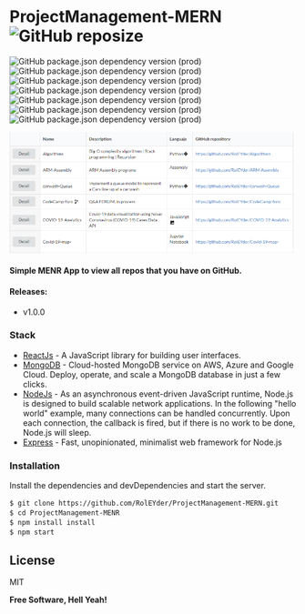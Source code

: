 # ProjectManagement-MERN ![GitHub reposize](https://img.shields.io/github/repo-size/RolEYder/ProjectManagement-MERN?color=green&style=flat-square)

![GitHub package.json dependency version (prod)](https://img.shields.io/github/package-json/dependency-version/RolEYder/ProjectManagement-MERN/react)
![GitHub package.json dependency version (prod)](https://img.shields.io/github/package-json/dependency-version/RolEYder/ProjectManagement-MERN/express)
![GitHub package.json dependency version (prod)](https://img.shields.io/github/package-json/dependency-version/RolEYder/ProjectManagement-MERN/react-dom)
![GitHub package.json dependency version (prod)](https://img.shields.io/github/package-json/dependency-version/RolEYder/ProjectManagement-MERN/mongoose)
![GitHub package.json dependency version (prod)](https://img.shields.io/github/package-json/dependency-version/RolEYder/ProjectManagement-MERN/semantic-ui-react)
![GitHub package.json dependency version (prod)](https://img.shields.io/github/package-json/dependency-version/RolEYder/ProjectManagement-MERN/express-jwt)
![GitHub package.json dependency version (prod)](https://img.shields.io/github/package-json/dependency-version/RolEYder/ProjectManagement-MERN/axios)


<img src='docs/image.PNG' width='500'></img>


#### Simple MENR App to view all repos that you have on GitHub.

  





#### Releases:
  - v1.0.0   




### Stack



* [ReactJs](https://es.reactjs.org/) - A JavaScript library for building user interfaces.
* [MongoDB](https://www.mongodb.com/cloud/atlas/lp/try2?utm_source=google&utm_campaign=gs_footprint_row_search_brand_atlas_desktop&utm_term=mongodb&utm_medium=cpc_paid_search&utm_ad=e&gclid=Cj0KCQjwz4z3BRCgARIsAES_OVcbo-8IWTVG1v9pPt5yOU7D8kM_4hPm9TZ8WXGs2_893i4n_sE_o_4aAvDoEALw_wcB) - Cloud-hosted MongoDB service on AWS, Azure and Google Cloud. Deploy, operate, and scale a MongoDB database in just a few clicks.
* [NodeJs](https://nodejs.org/en/download/) - As an asynchronous event-driven JavaScript runtime, Node.js is designed to build scalable network applications. In the following "hello world" example, many connections can be handled concurrently. Upon each connection, the callback is fired, but if there is no work to be done, Node.js will sleep.
* [Express](http://expressjs.com/) - Fast, unopinionated, minimalist web framework for Node.js



### Installation



Install the dependencies and devDependencies and start the server.

```sh
$ git clone https://github.com/RolEYder/ProjectManagement-MERN.git
$ cd ProjectManagement-MENR
$ npm install install
$ npm start 
```





License
----

MIT


**Free Software, Hell Yeah!**

[//]: # (These are reference links used in the body of this note and get stripped out when the markdown processor does its job. There is no need to format nicely because it shouldn't be seen. Thanks SO - http://stackoverflow.com/questions/4823468/store-comments-in-markdown-syntax)



